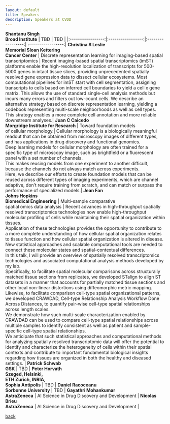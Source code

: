 ```yaml
---
layout: default
title: Speakers
description: Speakers at CVDD
---
```



 **Shantanu Singh <br> Broad Institute** | TBD | TBD |
|:-----------------:|:-----------------:|:-----------------:| :-----------------:|
 **Christina S Leslie <br> Memorial Sloan Kettering  <br>  Cancer Center** |  Discrete representation learning for imaging-based spatial transcriptomics | Recent imaging-based spatial transcriptomics (imST) platforms enable the high-resolution localization of transcripts for 500-5000 genes in intact tissue slices, providing unprecedented spatially resolved gene expression data to dissect cellular ecosystems. Most computational pipelines for imST start with cell segmentation, assigning transcripts to cells based on inferred cell boundaries to yield a cell x gene matrix. This allows the use of standard single-cell analysis methods but incurs many errors and filters out low-count cells. We describe an alternative strategy based on discrete representation learning, yielding a codebook representing multi-scale neighborhoods as well as cell types. This strategy enables a more complete cell annotation and more reliable downstream analyses.|
 **Juan C Caicedo <br> Morgridge Institute for Research** | Toward foundation models <br> of cellular morphology.| Cellular morphology is a biologically meaningful readout that can be obtained from microscopy images of different types, and has applications in drug discovery and functional genomics. <br> Deep learning models for cellular morphology are often trained for a specific type of microscopy image, such as brightfield or a fluorescent panel with a set number of channels. <br> This makes reusing models from one experiment to another difficult, because the channels do not always match across experiments. <br> Here, we describe our efforts to create foundation models that can be reused across different types of imaging experiments, which are channel adaptive, don’t require training from scratch, and can match or surpass the performance of specialized models.|
 **Jean Fan <br> Johns Hopkins <br> Biomedical Engineering** |  Multi-sample comparative <br> spatial omics data analysis | Recent advances in high-throughput spatially resolved transcriptomics technologies now enable high-throughput molecular profiling of cells while maintaining their spatial organization within tissues. <br> Application of these technologies provides the opportunity to contribute to a more complete understanding of how cellular spatial organization relates to tissue function and how cellular spatial organization is altered in disease. <br> New statistical approaches and scalable computational tools are needed to connect these molecular states and spatial-contextual differences. <br> In this talk, I will provide an overview of spatially resolved transcriptomics technologies and associated computational analysis methods developed by my lab. <br> Specifically, to facilitate spatial molecular comparisons across structurally matched tissue sections from replicates, we developed STalign to align ST datasets in a manner that accounts for partially matched tissue sections and other local non-linear distortions using diffeomorphic metric mapping. <br> Likewise, to facilitate comparison cell-type spatial organizational patterns, we developed CRAWDAD, Cell-type Relationship Analysis Workflow Done Across Distances, to quantify pair-wise cell-type spatial relationships across length scales. <br> We demonstrate how such multi-scale characterization enabled by CRAWDAD can be used to compare cell-type spatial relationships across multiple samples to identify consistent as well as patient and sample-specific cell-type spatial relationships. <br> We anticipate that such statistical approaches and computational methods for analyzing spatially resolved transcriptomic data will offer the potential to identify and characterize the heterogeneity of cells within their spatial contexts and contribute to important fundamental biological insights regarding how tissues are organized in both the healthy and diseased settings. |
 **Patrick Schwab <br> GSK** |  TBD |
 **Peter Horvath <br> Szeged, Helsinki, <br> ETH Zurich, INRIA, <br> Sophia Antipolis** |   TBD |
 **Daniel Racoceanu <br> Sorbonne University** |  TBD |
 **Gayathri Mohankumar <br> AstraZeneca** |  AI Science in Drug Discovery and Development |
 **Nicolas Brieu <br> AstraZeneca** |  AI Science in Drug Discovery and Development |


[back](./)

